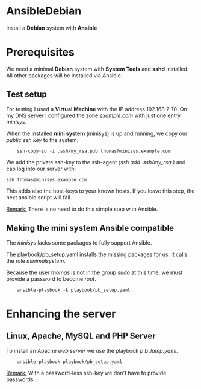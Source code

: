 # AnsibleDebian
Install a **Debian** system with **Ansible**

# Prerequisites

We need a minimal **Debian** system with **System Tools** and **sshd**  installed. All other packages will be installed via Ansible.

## Test setup

For testing I used a **Virtual Machine** with the IP address 192.168.2.70. On my DNS server I configured the zone *example.com* with just one entry *minisys*.

When the installed **mini system** (minisys) is up and running, we copy our *public ssh key* to the system.

```
    ssh-copy-id -i .ssh/my_rsa.pub thomas@minisys.example.com
```

We add the private ssh-key to the ssh-agent *(ssh add .ssh/my_rsa )* and cao log into our server with:

```
ssh thomas@minisys.example.com
```

This adds also the host-keys to your known hosts. If you leave this step, the next ansible script will fail.

<u>Remark:</u> There is no need to do this simple step with Ansible.

## Making the mini system Ansible compatible

The *minisys* lacks some packages to fully support Ansible.

The playbook/pb_setup.yaml installs the missing packages for us. It calls the role *minimalsystem*.

Because the user *thomas* is not in the group *sudo* at this time, we must provide a password to become *root*.

```
    ansible-playbook -k playbook/pb_setup.yaml
```

# Enhancing the server

## Linux, Apache, MySQL and PHP Server

To install an Apache *web server* we use the playbook *p b_lamp.yaml*.

```
    ansible-playbook playbook/pb_setup.yaml
```

<u>Remark:</u> With a password-less ssh-key we don't have to provide passwords.

